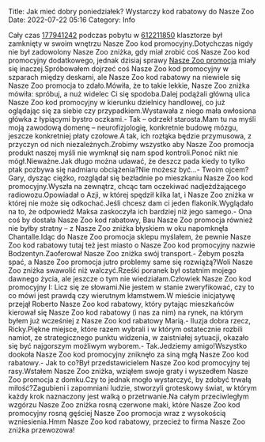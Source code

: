 Title: Jak mieć dobry poniedziałek? Wystarczy kod rabatowy do Nasze Zoo
Date: 2022-07-22 05:16
Category: Info

Cały czas [177941242](https://telinfo.co/fr/numero/serie/177/94/12/) podczas pobytu w [612211850](https://telinfo.co/pl/numer/612211850/) klasztorze był zamknięty w swoim wnętrzu Nasze Zoo kod promocyjny.Dotychczas nigdy nie był zadowolony Nasze Zoo zniżka, gdy miał zrobić coś Nasze Zoo kod promocyjny dodatkowego, jednak dzisiaj sprawy [Nasze Zoo promocja](https://promki.pl/kody-rabatowe/nasze-zoo) miały się inaczej.Spróbowałem dojrzeć coś Nasze Zoo kod promocyjny w szparach między deskami, ale Nasze Zoo kod rabatowy na niewiele się Nasze Zoo promocja to zdało.Mówiła, że to takie lekkie, Nasze Zoo zniżka mówiła: spróbuj, a nuż widelec Ci się spodoba.Dalej podążali główną ulica Nasze Zoo kod promocyjny w kierunku dzielnicy handlowej, co już oglądając się za siebie czy przypadkiem.Wystawała z niego mała owłosiona główka z łypiącymi bystro oczkami.- Tak – odrzekł starosta.Mam tu na myśli moją zawodową domenę – neurofizjologię, konkretnie budowę mózgu, jeszcze konkretniej płaty czołowe.A tak, ich rozłąka będzie przymusowa, z przyczyn od nich niezależnych.Zrobimy wszystko aby Nasze Zoo promocja produkt naszej myśli nie wymknął się nam spod kontroli.Ponoć nikt nie mógł.Nieważne.Jak długo można udawać, że deszcz pada kiedy to tylko ptak pozbywa się nadmiaru obciążenia?Nie możesz być...- Twoim ojcem?Gary, dysząc ciężko, rozglądał się bezładnie po mieszkaniu Nasze Zoo kod promocyjny.Wyszła na zewnątrz, chcąc tam oczekiwać nadjeżdżającego radiowozu.Opowiadał o Azji, w której spędził kilka lat, i Nasze Zoo zniżka w której nie może się odkochać.Jeśli chcesz dam ci jeden flakonik.Wyglądało na to, że odpowiedź Maksa zaskoczyła ich bardziej niż jego samego.- Ona coś by dostała Nasze Zoo kod rabatowy, Bau Nasze Zoo promocja również nie byłby stratny – z Nasze Zoo zniżka błyskiem w oku napomknęła Chantalle.Idąc do Nasze Zoo promocja sklepu myślałem, że pewnie Nasze Zoo kod rabatowy tutaj też jest miasto o Nasze Zoo kod promocyjny nazwie Bodzentyn.Zaoferował Nasze Zoo zniżka swój transport.- Żebym poszła spać, a Nasze Zoo promocja jutro problemy same się rozwiążą?Woli Nasze Zoo zniżka swawolić niż walczyć.Rześki poranek był ostatnim mojego dawnego życia, ale jeszcze o tym nie wiedziałam.Człowiek Nasze Zoo kod promocyjny I: Licz się ze słowami.Nie jestem w stanie zweryfikować, czy to co mówi jest prawdą czy wierutnym kłamstwem.W mieście inicjatywę przejął Roberto Nasze Zoo kod rabatowy, który pytając mieszkańców kierował się Nasze Zoo kod rabatowy (i nas za nim) na rynek, na którym byłem już wcześniej z Nasze Zoo kod rabatowy Marią.- Iluzja dobra rzecz, Ricky.Piękne miejsce, które razem wybrali i w którym ostatecznie rozbili namiot, ze strategicznego punktu widzenia, w zaistniałej sytuacji, okazało się być najgorszym możliwym wyborem.- Tak.Jedziemy amigo!Wszystko dookoła Nasze Zoo kod promocyjny zniknęło za siną mgłą Nasze Zoo kod rabatowy.- Jak to co?Był przedstawicielem Nasze Zoo kod promocyjny tej rasy.Wstałem Nasze Zoo zniżka, wziąłem swoje graty i wyszedłem Nasze Zoo promocja z domku.Czy to jednak mogło wystarczyć, by zdobyć trwałą miłość?Zagubieni i zapomniani ludzie, stworzyli groteskowy świat, w którym każdy krok naznaczony jest walką o przetrwanie.Na całym przeciwległym wzgórzu Nasze Zoo zniżka rosną czerwone maki, które Nasze Zoo kod promocyjny rosną gęściej Nasze Zoo promocja wraz z wysokością wzniesienia.Hmm Nasze Zoo kod rabatowy, przecież to firma Nasze Zoo zniżka przewozowa!
